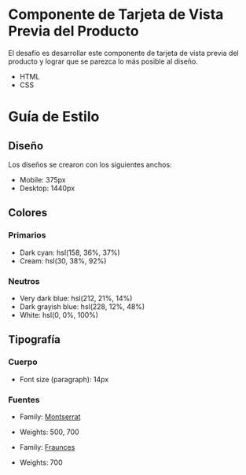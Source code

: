 # Componente de Tarjeta de Vista Previa del Producto

El desafío es desarrollar este componente de tarjeta de vista previa del producto y lograr que se parezca lo más posible al diseño.

- HTML
- CSS

# Guía de Estilo

## Diseño

Los diseños se crearon con los siguientes anchos:

- Mobile: 375px
- Desktop: 1440px

## Colores

### Primarios

- Dark cyan: hsl(158, 36%, 37%)
- Cream: hsl(30, 38%, 92%)

### Neutros

- Very dark blue: hsl(212, 21%, 14%)
- Dark grayish blue: hsl(228, 12%, 48%)
- White: hsl(0, 0%, 100%)

## Tipografía

### Cuerpo

- Font size (paragraph): 14px

### Fuentes

- Family: [Montserrat](https://fonts.google.com/specimen/Montserrat)
- Weights: 500, 700

- Family: [Fraunces](https://fonts.google.com/specimen/Fraunces)
- Weights: 700
